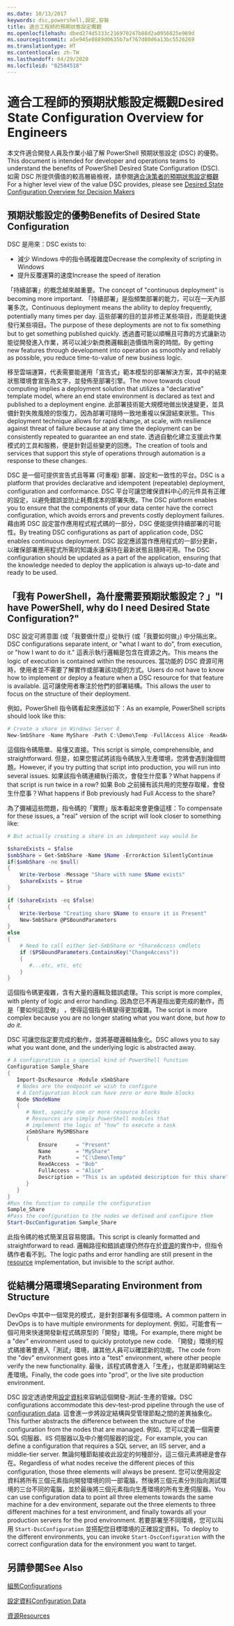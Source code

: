 ```yaml
---
ms.date: 10/13/2017
keywords: dsc,powershell,設定,安裝
title: 適合工程師的預期狀態設定概觀
ms.openlocfilehash: dbed274d5333c216970247b88d2a0956025e969d
ms.sourcegitcommit: a5e945e0889d0635b7af767d80d6a13bc5526269
ms.translationtype: HT
ms.contentlocale: zh-TW
ms.lasthandoff: 04/29/2020
ms.locfileid: "82584518"
---
```

# <a name="desired-state-configuration-overview-for-engineers"></a><span data-ttu-id="233df-103">適合工程師的預期狀態設定概觀</span><span class="sxs-lookup"><span data-stu-id="233df-103">Desired State Configuration Overview for Engineers</span></span>

<span data-ttu-id="233df-104">本文件適合開發人員及作業小組了解 PowerShell 預期狀態設定 (DSC) 的優勢。</span><span class="sxs-lookup"><span data-stu-id="233df-104">This document is intended for developer and operations teams to understand the benefits of PowerShell Desired State Configuration (DSC).</span></span> <span data-ttu-id="233df-105">如需 DSC 所提供價值的較高層級檢視，請參閱[適合決策者的預期狀態設定概觀](decisionMaker.md)</span><span class="sxs-lookup"><span data-stu-id="233df-105">For a higher level view of the value DSC provides, please see [Desired State Configuration Overview for Decision Makers](decisionMaker.md)</span></span>

## <a name="benefits-of-desired-state-configuration"></a><span data-ttu-id="233df-106">預期狀態設定的優勢</span><span class="sxs-lookup"><span data-stu-id="233df-106">Benefits of Desired State Configuration</span></span>

<span data-ttu-id="233df-107">DSC 是用來：</span><span class="sxs-lookup"><span data-stu-id="233df-107">DSC exists to:</span></span>

- <span data-ttu-id="233df-108">減少 Windows 中的指令碼複雜度</span><span class="sxs-lookup"><span data-stu-id="233df-108">Decrease the complexity of scripting in Windows</span></span>
- <span data-ttu-id="233df-109">提升反覆運算的速度</span><span class="sxs-lookup"><span data-stu-id="233df-109">Increase the speed of iteration</span></span>

<span data-ttu-id="233df-110">「持續部署」的概念越來越重要。</span><span class="sxs-lookup"><span data-stu-id="233df-110">The concept of "continuous deployment" is becoming more important.</span></span> <span data-ttu-id="233df-111">「持續部署」是指頻繁部署的能力，可以在一天內部署多次。</span><span class="sxs-lookup"><span data-stu-id="233df-111">Continuous deployment means the ability to deploy frequently, potentially many times per day.</span></span> <span data-ttu-id="233df-112">這些部署的目的並非修正某些項目，而是能快速發行某些項目。</span><span class="sxs-lookup"><span data-stu-id="233df-112">The purpose of these deployments are not to fix something but to get something published quickly.</span></span> <span data-ttu-id="233df-113">透過盡可能以順暢且可靠的方式讓新功能從開發進入作業，將可以減少新商務邏輯創造價值所需的時間。</span><span class="sxs-lookup"><span data-stu-id="233df-113">By getting new features through development into operation as smoothly and reliably as possible, you reduce time-to-value of new business logic.</span></span>

<span data-ttu-id="233df-114">移至雲端運算，代表需要能運用「宣告式」範本模型的部署解決方案，其中的結束狀態環境會宣告為文字，並發佈至部署引擎。</span><span class="sxs-lookup"><span data-stu-id="233df-114">The move towards cloud computing implies a deployment solution that utilizes a "declarative" template model, where an end state environment is declared as text and published to a deployment engine.</span></span> <span data-ttu-id="233df-115">此部署技術能大規模地做出快速變更，並具備針對失敗風險的恢復力，因為部署可隨時一致地重複以保證結束狀態。</span><span class="sxs-lookup"><span data-stu-id="233df-115">This deployment technique allows for rapid change, at scale, with resilience against threat of failure because at any time the deployment can be consistently repeated to guarantee an end state.</span></span> <span data-ttu-id="233df-116">透過自動化建立支援此作業模式的工具和服務，便是針對這些變更的回應。</span><span class="sxs-lookup"><span data-stu-id="233df-116">The creation of tools and services that support this style of operations through automation is a response to these changes.</span></span>

<span data-ttu-id="233df-117">DSC 是一個可提供宣告式且等冪 (可重複) 部署、設定和一致性的平台。</span><span class="sxs-lookup"><span data-stu-id="233df-117">DSC is a platform that provides declarative and idempotent (repeatable) deployment, configuration and conformance.</span></span> <span data-ttu-id="233df-118">DSC 平台可讓您確保資料中心的元件具有正確的設定，以避免錯誤並防止耗費成本的部署失敗。</span><span class="sxs-lookup"><span data-stu-id="233df-118">The DSC platform enables you to ensure that the components of your data center have the correct configuration, which avoids errors and prevents costly deployment failures.</span></span> <span data-ttu-id="233df-119">藉由將 DSC 設定當作應用程式程式碼的一部分，DSC 便能提供持續部署的可能性。</span><span class="sxs-lookup"><span data-stu-id="233df-119">By treating DSC configurations as part of application code, DSC enables continuous deployment.</span></span> <span data-ttu-id="233df-120">DSC 設定應該當作應用程式的一部分更新，以確保部署應用程式所需的知識永遠保持在最新狀態且隨時可用。</span><span class="sxs-lookup"><span data-stu-id="233df-120">The DSC configuration should be updated as a part of the application, ensuring that the knowledge needed to deploy the application is always up-to-date and ready to be used.</span></span>

## <a name="i-have-powershell-why-do-i-need-desired-state-configuration"></a><span data-ttu-id="233df-121">「我有 PowerShell，為什麼需要預期狀態設定？」</span><span class="sxs-lookup"><span data-stu-id="233df-121">"I have PowerShell, why do I need Desired State Configuration?"</span></span>

<span data-ttu-id="233df-122">DSC 設定可將意圖 (或「我要做什麼」) 從執行 (或「我要如何做」) 中分隔出來。</span><span class="sxs-lookup"><span data-stu-id="233df-122">DSC configurations separate intent, or "what I want to do", from execution, or "how I want to do it."</span></span> <span data-ttu-id="233df-123">這表示執行邏輯是包含在資源之內。</span><span class="sxs-lookup"><span data-stu-id="233df-123">This means the logic of execution is contained within the resources.</span></span> <span data-ttu-id="233df-124">當功能的 DSC 資源可用時，使用者並不需要了解實作或部署該功能的方式。</span><span class="sxs-lookup"><span data-stu-id="233df-124">Users do not have to know how to implement or deploy a feature when a DSC resource for that feature is available.</span></span> <span data-ttu-id="233df-125">這可讓使用者專注於他們的部署結構。</span><span class="sxs-lookup"><span data-stu-id="233df-125">This allows the user to focus on the structure of their deployment.</span></span>

<span data-ttu-id="233df-126">例如，PowerShell 指令碼看起來應該如下：</span><span class="sxs-lookup"><span data-stu-id="233df-126">As an example, PowerShell scripts should look like this:</span></span>

```powershell
# Create a share in Windows Server 8
New-SmbShare -Name MyShare -Path C:\Demo\Temp -FullAccess Alice -ReadAccess Bob
```

<span data-ttu-id="233df-127">這個指令碼簡單、易懂又直接。</span><span class="sxs-lookup"><span data-stu-id="233df-127">This script is simple, comprehensible, and straightforward.</span></span> <span data-ttu-id="233df-128">但是，如果您嘗試將該指令碼放入生產環境，您將會遇到幾個問題。</span><span class="sxs-lookup"><span data-stu-id="233df-128">However, if you try putting that script into production, you will run into several issues.</span></span> <span data-ttu-id="233df-129">如果該指令碼連續執行兩次，會發生什麼事？</span><span class="sxs-lookup"><span data-stu-id="233df-129">What happens if that script is run twice in a row?</span></span> <span data-ttu-id="233df-130">如果 Bob 之前擁有該共用的完整存取權，會發生什麼事？</span><span class="sxs-lookup"><span data-stu-id="233df-130">What happens if Bob previously had Full Access to the share?</span></span>

<span data-ttu-id="233df-131">為了彌補這些問題，指令碼的「實際」版本看起來會更像這樣：</span><span class="sxs-lookup"><span data-stu-id="233df-131">To compensate for these issues, a "real" version of the script will look closer to something like:</span></span>

```powershell
# But actually creating a share in an idempotent way would be

$shareExists = $false
$smbShare = Get-SmbShare -Name $Name -ErrorAction SilentlyContinue
if($smbShare -ne $null)
{
    Write-Verbose -Message "Share with name $Name exists"
    $shareExists = $true
}

if ($shareExists -eq $false)
{
    Write-Verbose "Creating share $Name to ensure it is Present"
    New-SmbShare @PSBoundParameters
}
else
{
    # Need to call either Set-SmbShare or *ShareAccess cmdlets
    if ($PSBoundParameters.ContainsKey("ChangeAccess"))
    {
       #...etc, etc, etc
    }
}
```

<span data-ttu-id="233df-132">這個指令碼更複雜，含有大量的邏輯及錯誤處理。</span><span class="sxs-lookup"><span data-stu-id="233df-132">This script is more complex, with plenty of logic and error handling.</span></span> <span data-ttu-id="233df-133">因為您已不再是指出要完成的動作，而是「要如何這麼做」  ，使得這個指令碼變得更加複雜。</span><span class="sxs-lookup"><span data-stu-id="233df-133">The script is more complex because you are no longer stating what you want done, but _how to do it_.</span></span>

<span data-ttu-id="233df-134">DSC 可讓您指定要完成的動作，並將基礎邏輯抽象化。</span><span class="sxs-lookup"><span data-stu-id="233df-134">DSC allows you to say what you want done, and the underlying logic is abstracted away.</span></span>

```powershell
# A configuration is a special kind of PowerShell function
Configuration Sample_Share
{
   Import-DscResource -Module xSmbShare
   # Nodes are the endpoint we wish to configure
   # A Configuration block can have zero or more Node blocks
   Node $NodeName
   {
      # Next, specify one or more resource blocks
      # Resources are simply PowerShell modules that
      # implement the logic of "how" to execute a task
      xSmbShare MySMBShare
      {
          Ensure      = "Present"
          Name        = "MyShare"
          Path        = "C:\Demo\Temp"
          ReadAccess  = "Bob"
          FullAccess  = "Alice"
          Description = "This is an updated description for this share"
      }
   }
}
#Run the function to compile the configuration
Sample_Share
#Pass the configuration to the nodes we defined and configure them
Start-DscConfiguration Sample_Share
```

<span data-ttu-id="233df-135">此指令碼的格式簡潔且容易閱讀。</span><span class="sxs-lookup"><span data-stu-id="233df-135">This script is cleanly formatted and straightforward to read.</span></span>
<span data-ttu-id="233df-136">邏輯路徑和錯誤處理仍然存在於[資源](../resources/resources.md)的實作中，但指令碼作者看不到。</span><span class="sxs-lookup"><span data-stu-id="233df-136">The logic paths and error handling are still present in the [resource](../resources/resources.md) implementation, but invisible to the script author.</span></span>

## <a name="separating-environment-from-structure"></a><span data-ttu-id="233df-137">從結構分隔環境</span><span class="sxs-lookup"><span data-stu-id="233df-137">Separating Environment from Structure</span></span>

<span data-ttu-id="233df-138">DevOps 中其中一個常見的模式，是針對部署有多個環境。</span><span class="sxs-lookup"><span data-stu-id="233df-138">A common pattern in DevOps is to have multiple environments for deployment.</span></span> <span data-ttu-id="233df-139">例如，可能會有一個可用來快速開發新程式碼原型的「開發」環境。</span><span class="sxs-lookup"><span data-stu-id="233df-139">For example, there might be a "dev" environment used to quickly prototype new code.</span></span> <span data-ttu-id="233df-140">「開發」環境的程式碼接著會進入「測試」環境，讓其他人員可以確認新的功能。</span><span class="sxs-lookup"><span data-stu-id="233df-140">The code from the "dev" environment goes into a "test" environment, where other people verify the new functionality.</span></span> <span data-ttu-id="233df-141">最後，該程式碼會進入「生產」，也就是即時網站生產環境。</span><span class="sxs-lookup"><span data-stu-id="233df-141">Finally, the code goes into "prod", or the live site production environment.</span></span>

<span data-ttu-id="233df-142">DSC 設定透過使用[設定資料](../configurations/configData.md)來容納這個開發-測試-生產的管線。</span><span class="sxs-lookup"><span data-stu-id="233df-142">DSC configurations accommodate this dev-test-prod pipeline through the use of [configuration data](../configurations/configData.md).</span></span>
<span data-ttu-id="233df-143">這會進一步將設定結構與受管理節點之間的差異抽象化。</span><span class="sxs-lookup"><span data-stu-id="233df-143">This further abstracts the difference between the structure of the configuration from the nodes that are managed.</span></span> <span data-ttu-id="233df-144">例如，您可以定義一個需要 SQL 伺服器、IIS 伺服器以及中介層伺服器的設定。</span><span class="sxs-lookup"><span data-stu-id="233df-144">For example, you can define a configuration that requires a SQL server, an IIS server, and a middle-tier server.</span></span> <span data-ttu-id="233df-145">無論何種節點接收此設定的何種部分，這三個元素將總是會存在。</span><span class="sxs-lookup"><span data-stu-id="233df-145">Regardless of what nodes receive the different pieces of this configuration, those three elements will always be present.</span></span> <span data-ttu-id="233df-146">您可以使用設定資料將所有三個元素指向開發環境的同一部電腦，然後將三個元素分別指向測試環境的三台不同的電腦，並於最後將三個元素指向生產環境的所有生產伺服器。</span><span class="sxs-lookup"><span data-stu-id="233df-146">You can use configuration data to point all three elements towards the same machine for a dev environment, separate out the three elements to three different machines for a test environment, and finally towards all your production servers for the prod environment.</span></span> <span data-ttu-id="233df-147">若要部署至不同環境，您可以叫用 `Start-DscConfiguration` 並搭配您目標環境的正確設定資料。</span><span class="sxs-lookup"><span data-stu-id="233df-147">To deploy to the different environments, you can invoke `Start-DscConfiguration` with the correct configuration data for the environment you want to target.</span></span>

## <a name="see-also"></a><span data-ttu-id="233df-148">另請參閱</span><span class="sxs-lookup"><span data-stu-id="233df-148">See Also</span></span>

[<span data-ttu-id="233df-149">組態</span><span class="sxs-lookup"><span data-stu-id="233df-149">Configurations</span></span>](../configurations/configurations.md)

[<span data-ttu-id="233df-150">設定資料</span><span class="sxs-lookup"><span data-stu-id="233df-150">Configuration Data</span></span>](../configurations/configData.md)

[<span data-ttu-id="233df-151">資源</span><span class="sxs-lookup"><span data-stu-id="233df-151">Resources</span></span>](../resources/resources.md)
